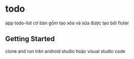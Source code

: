 # todo

app todo-list cơ bản gồm tạo xóa và sửa được tạo bời fluter

## Getting Started
clone and run trên android studio hoặc visual studio code 
